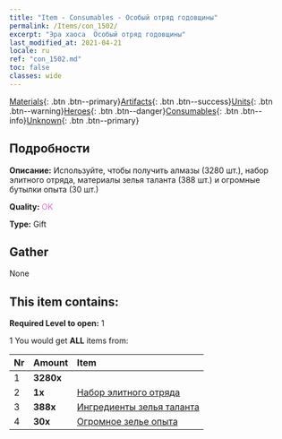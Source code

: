 ```yaml
---
title: "Item - Consumables - Особый отряд годовщины"
permalink: /Items/con_1502/
excerpt: "Эра хаоса  Особый отряд годовщины"
last_modified_at: 2021-04-21
locale: ru
ref: "con_1502.md"
toc: false
classes: wide
---
```

 [Materials](/ru/Items/){: .btn .btn--primary}[Artifacts](/ru/Items/Artifacts/){: .btn .btn--success}[Units](/ru/Items/Units/){: .btn .btn--warning}[Heroes](/ru/Items/Heroes/){: .btn .btn--danger}[Consumables](/ru/Items/Consumables/){: .btn .btn--info}[Unknown](/ru/Items/Unknown/){: .btn .btn--primary}

## Подробности
 **Описание:** Используйте, чтобы получить алмазы (3280 шт.), набор элитного отряда, материалы зелья таланта (388 шт.) и огромные бутылки опыта (30 шт.)

 **Quality:** <span style="color: #DA70D6">OK</span>

 **Type:** Gift

## Gather

  None

## This item contains:

 **Required Level to open:** 1

 1 You would get **ALL** items  from:

  | Nr | Amount |     Item    |
  |:---|:-------|:------------|
  | 1 |  **3280x** | <i class="fas fa-gem"/> |  | 
  | 2 |  **1x** | [Набор элитного отряда](/ru/Items/con_1357/) |  | 
  | 3 |  **388x** | [Ингредиенты зелья таланта](/ru/Items/con_1120/) |  | 
  | 4 |  **30x** | [Огромное зелье опыта](/ru/Items/con_703/) |  | 
